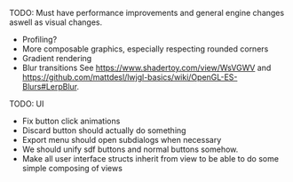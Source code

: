TODO: Must have performance improvements and general engine changes aswell as visual changes.
* Profiling?
* More composable graphics, especially respecting rounded corners
* Gradient rendering
* Blur transitions
See https://www.shadertoy.com/view/WsVGWV and https://github.com/mattdesl/lwjgl-basics/wiki/OpenGL-ES-Blurs#LerpBlur.

TODO: UI
* Fix button click animations
* Discard button should actually do something
* Export menu should open subdialogs when necessary
* We should unify sdf buttons and normal buttons somehow.
* Make all user interface structs inherit from view to be able to do some simple composing of views